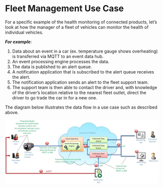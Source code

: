 # Fleet Management Use Case
For a specific example of the health monitoring of connected products, let’s look at how the manager of a fleet of vehicles can monitor the health of individual vehicles.

**_For example_**:
1. Data about an event in a car (ex. temperature gauge shows overheating) is transferred via MQTT to an event data hub.
3. An event processing engine processes the data.
4. The data is published to an alert queue.
5. A notification application that is subscribed to the alert queue receives the alert.
7. The notification application sends an alert to the fleet support team.
8. The support team is then able to contact the driver and, with knowledge of the driver’s location relative to the nearest fleet outlet, direct the driver to go trade the car in for a new one.

The diagram below illustrates the data flow in a use case such as described above.

![](IoTUseCase.jpg)